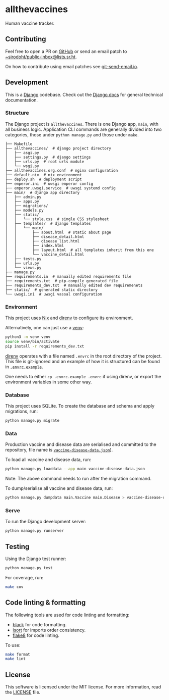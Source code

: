 # allthevaccines

Human vaccine tracker.

## Contributing

Feel free to open a PR on [GitHub](https://github.com/sirodoht/allthevaccines)
or send an email patch to
[~sirodoht/public-inbox@lists.sr.ht](mailto:~sirodoht/public-inbox@lists.sr.ht).

On how to contribute using email patches see
[git-send-email.io](https://git-send-email.io/).

## Development

This is a [Django](https://www.djangoproject.com/) codebase. Check out the
[Django docs](https://docs.djangoproject.com/) for general technical
documentation.

### Structure

The Django project is `allthevaccines`. There is one Django app, `main`, with
all business logic. Application CLI commands are generally divided into two
categories, those under `python manage.py` and those under `make`.

```
├── Makefile
├── allthevaccines/  # django project directory
│   ├── asgi.py
│   ├── settings.py  # django settings
│   ├── urls.py  # root urls module
│   └── wsgi.py
├── allthevaccines.org.conf  # nginx configuration
├── default.nix  # nix environment
├── deploy.sh  # deployment script
├── emperor.ini  # uwsgi emperor config
├── emperor.uwsgi.service  # uwsgi systemd config
├── main/  # django app directory
│   ├── admin.py
│   ├── apps.py
│   ├── migrations/
│   ├── models.py
│   ├── static/
│   │   └── style.css  # single CSS stylesheet
│   ├── templates/  # django templates
│   │   └── main/
│   │       ├── about.html  # static about page
│   │       ├── disease_detail.html
│   │       ├── disease_list.html
│   │       ├── index.html
│   │       ├── layout.html  # all templates inherit from this one
│   │       └── vaccine_detail.html
│   ├── tests.py
│   ├── urls.py
│   └── views.py
├── manage.py
├── requirements.in  # manually edited requirements file
├── requirements.txt  # pip-compile generated file
├── requirements_dev.txt  # manually edited dev requiremenets
├── static/  # generated static directory
└── uwsgi.ini  # uwsgi vassal configuration
```

### Environment

This project uses [Nix](https://nixos.org/guides/install-nix.html) and
[direnv](https://direnv.net/) to configure its environment.

Alternatively, one can just use a [venv](https://docs.python.org/3/library/venv.html):

```sh
python3 -m venv venv
source venv/bin/activate
pip install -r requirements_dev.txt
```

[direnv](https://direnv.net/) operates with a file named `.envrc` in the root
directory of the project. This file is git-ignored and an example of how it
is structured can be found in [`.envrc.example`](.envrc.example).

One needs to either `cp .envrc.example .envrc` if using direnv, or export the
environment variables in some other way.

### Database

This project uses SQLite. To create the database and schema and apply
migrations, run:

```sh
python manage.py migrate
```

### Data

Production vaccine and disease data are serialised and committed to the
repository, file name is [`vaccine-disease-data.json`](vaccine-disease-data.json)).

To load all vaccine and disease data, run:

```sh
python manage.py loaddata --app main vaccine-disease-data.json
```

Note: The above command needs to run after the migration command.

To dump/serialise all vaccine and disease data, run:

```sh
python manage.py dumpdata main.Vaccine main.Disease > vaccine-disease-data.json
```

### Serve

To run the Django development server:

```sh
python manage.py runserver
```

## Testing

Using the Django test runner:

```sh
python manage.py test
```

For coverage, run:

```sh
make cov
```

## Code linting & formatting

The following tools are used for code linting and formatting:

* [black](https://github.com/psf/black) for code formatting.
* [isort](https://github.com/pycqa/isort) for imports order consistency.
* [flake8](https://gitlab.com/pycqa/flake8) for code linting.

To use:

```sh
make format
make lint
```

## License

This software is licensed under the MIT license. For more information, read the
[LICENSE](LICENSE) file.
